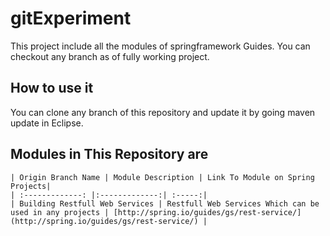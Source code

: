 # gitExperiment
  This project include all the modules of springframework Guides. 
  You can checkout any branch as of fully working project.
  
## How to use it
  You can clone any branch of this repository and update it by going maven update in Eclipse.

## Modules in This Repository are
	
	| Origin Branch Name | Module Description | Link To Module on Spring Projects|
	| :-------------: |:-------------:| :-----:|
	| Building Restfull Web Services | Restfull Web Services Which can be used in any projects | [http://spring.io/guides/gs/rest-service/](http://spring.io/guides/gs/rest-service/) |